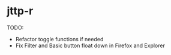 # jttp-r

TODO:
- Refactor toggle functions if needed
- Fix Filter and Basic button float down in Firefox and Explorer